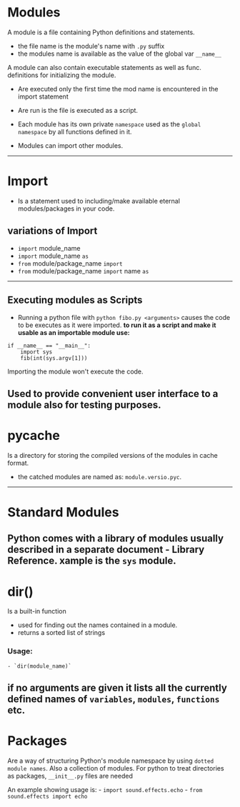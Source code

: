 # Modules
A module is a file containing Python definitions and statements.
- the file name is the module's name with `.py` suffix
- the modules name is available as the value of the global var `__name__`

A module can also contain executable statements as well as func. definitions for initializing the module.
- Are executed only the first time the mod name is encountered in the import statement
- Are run is the file is executed as a script.

- Each module has its own private `namespace` used as the `global namespace` by all functions defined in it.
* Modules can import other modules.

---

# Import

- Is a statement used to including/make available eternal modules/packages in your code.

## variations of Import
* `import` module_name
* `import` module_name `as`
* `from` module/package_name `import`
* `from` module/package_name `import` name `as`

---

## Executing modules as Scripts

- Running a python file with `python fibo.py <arguments>` causes the code to be executes as it were imported.
**to run it as a script and make it usable as an importable module use:**
```
if __name__ == "__main__":
    import sys
    fib(int(sys.argv[1]))
```
Importing the module won't execute the code.

Used to provide convenient user interface to a module also for testing purposes.
---

# __pycache__

Is a directory for storing the compiled versions of the modules in cache format.
- the catched modules are named as: `module.versio.pyc`.

---

# Standard Modules
Python comes with a library of modules usually described in a separate document - **Library Reference**.
xample is the `sys` module.
---

# dir()

Is a built-in function
- used for finding out the names contained in a module.
- returns a sorted list of strings
 ### Usage:
    - `dir(module_name)`
if no arguments are given it lists all the currently defined names of `variables`, `modules`, `functions` etc.
---

# Packages
Are a way of structuring Python's module namespace by using `dotted module names`.
Also a collection of modules.
For python to treat directories as packages, `__init__.py` files are needed

An example showing usage is: 
    - `import sound.effects.echo`
    - `from sound.effects import echo`
